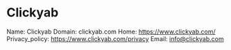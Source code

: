 
# Clickyab

Name: Clickyab
Domain: clickyab.com
Home: https://www.clickyab.com/
Privacy_policy: https://www.clickyab.com/privacy
Email: info@clickyab.com
